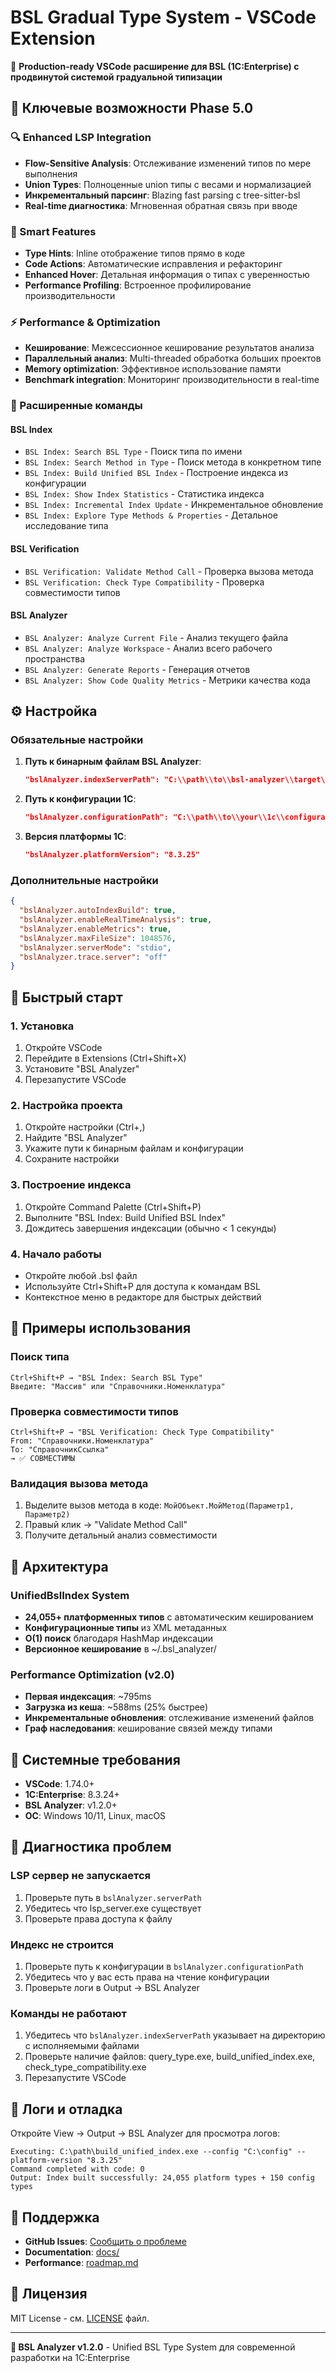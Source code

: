 # BSL Gradual Type System - VSCode Extension

🚀 **Production-ready VSCode расширение для BSL (1C:Enterprise) с продвинутой системой градуальной типизации**

## 🌟 Ключевые возможности Phase 5.0

### 🔍 Enhanced LSP Integration
- **Flow-Sensitive Analysis**: Отслеживание изменений типов по мере выполнения
- **Union Types**: Полноценные union типы с весами и нормализацией
- **Инкрементальный парсинг**: Blazing fast parsing с tree-sitter-bsl
- **Real-time диагностика**: Мгновенная обратная связь при вводе

### 🎯 Smart Features
- **Type Hints**: Inline отображение типов прямо в коде
- **Code Actions**: Автоматические исправления и рефакторинг
- **Enhanced Hover**: Детальная информация о типах с уверенностью
- **Performance Profiling**: Встроенное профилирование производительности

### ⚡ Performance & Optimization
- **Кеширование**: Межсессионное кеширование результатов анализа
- **Параллельный анализ**: Multi-threaded обработка больших проектов
- **Memory optimization**: Эффективное использование памяти
- **Benchmark integration**: Мониторинг производительности в real-time

### 🎯 Расширенные команды

#### BSL Index
- `BSL Index: Search BSL Type` - Поиск типа по имени
- `BSL Index: Search Method in Type` - Поиск метода в конкретном типе  
- `BSL Index: Build Unified BSL Index` - Построение индекса из конфигурации
- `BSL Index: Show Index Statistics` - Статистика индекса
- `BSL Index: Incremental Index Update` - Инкрементальное обновление
- `BSL Index: Explore Type Methods & Properties` - Детальное исследование типа

#### BSL Verification
- `BSL Verification: Validate Method Call` - Проверка вызова метода
- `BSL Verification: Check Type Compatibility` - Проверка совместимости типов

#### BSL Analyzer
- `BSL Analyzer: Analyze Current File` - Анализ текущего файла
- `BSL Analyzer: Analyze Workspace` - Анализ всего рабочего пространства
- `BSL Analyzer: Generate Reports` - Генерация отчетов
- `BSL Analyzer: Show Code Quality Metrics` - Метрики качества кода

## ⚙️ Настройка

### Обязательные настройки

1. **Путь к бинарным файлам BSL Analyzer**:
   ```json
   "bslAnalyzer.indexServerPath": "C:\\path\\to\\bsl-analyzer\\target\\debug"
   ```

2. **Путь к конфигурации 1С**:
   ```json
   "bslAnalyzer.configurationPath": "C:\\path\\to\\your\\1c\\configuration"
   ```

3. **Версия платформы 1С**:
   ```json
   "bslAnalyzer.platformVersion": "8.3.25"
   ```

### Дополнительные настройки

```json
{
  "bslAnalyzer.autoIndexBuild": true,
  "bslAnalyzer.enableRealTimeAnalysis": true,
  "bslAnalyzer.enableMetrics": true,
  "bslAnalyzer.maxFileSize": 1048576,
  "bslAnalyzer.serverMode": "stdio",
  "bslAnalyzer.trace.server": "off"
}
```

## 🚀 Быстрый старт

### 1. Установка
1. Откройте VSCode
2. Перейдите в Extensions (Ctrl+Shift+X)  
3. Установите "BSL Analyzer"
4. Перезапустите VSCode

### 2. Настройка проекта
1. Откройте настройки (Ctrl+,)
2. Найдите "BSL Analyzer"
3. Укажите пути к бинарным файлам и конфигурации
4. Сохраните настройки

### 3. Построение индекса
1. Откройте Command Palette (Ctrl+Shift+P)
2. Выполните "BSL Index: Build Unified BSL Index"
3. Дождитесь завершения индексации (обычно < 1 секунды)

### 4. Начало работы
- Откройте любой .bsl файл
- Используйте Ctrl+Shift+P для доступа к командам BSL
- Контекстное меню в редакторе для быстрых действий

## 📖 Примеры использования

### Поиск типа
```
Ctrl+Shift+P → "BSL Index: Search BSL Type"
Введите: "Массив" или "Справочники.Номенклатура"
```

### Проверка совместимости типов
```
Ctrl+Shift+P → "BSL Verification: Check Type Compatibility" 
From: "Справочники.Номенклатура"
To: "СправочникСсылка"
→ ✅ СОВМЕСТИМЫ
```

### Валидация вызова метода
1. Выделите вызов метода в коде: `МойОбъект.МойМетод(Параметр1, Параметр2)`
2. Правый клик → "Validate Method Call"
3. Получите детальный анализ совместимости

## 🎯 Архитектура

### UnifiedBslIndex System
- **24,055+ платформенных типов** с автоматическим кешированием
- **Конфигурационные типы** из XML метаданных
- **O(1) поиск** благодаря HashMap индексации  
- **Версионное кеширование** в ~/.bsl_analyzer/

### Performance Optimization (v2.0)
- **Первая индексация**: ~795ms
- **Загрузка из кеша**: ~588ms (25% быстрее)
- **Инкрементальные обновления**: отслеживание изменений файлов
- **Граф наследования**: кеширование связей между типами

## 🔧 Системные требования

- **VSCode**: 1.74.0+
- **1C:Enterprise**: 8.3.24+
- **BSL Analyzer**: v1.2.0+
- **ОС**: Windows 10/11, Linux, macOS

## 🐛 Диагностика проблем

### LSP сервер не запускается
1. Проверьте путь в `bslAnalyzer.serverPath`
2. Убедитесь что lsp_server.exe существует
3. Проверьте права доступа к файлу

### Индекс не строится
1. Проверьте путь к конфигурации в `bslAnalyzer.configurationPath`
2. Убедитесь что у вас есть права на чтение конфигурации
3. Проверьте логи в Output → BSL Analyzer

### Команды не работают
1. Убедитесь что `bslAnalyzer.indexServerPath` указывает на директорию с исполняемыми файлами
2. Проверьте наличие файлов: query_type.exe, build_unified_index.exe, check_type_compatibility.exe
3. Перезапустите VSCode

## 📝 Логи и отладка

Откройте View → Output → BSL Analyzer для просмотра логов:
```
Executing: C:\path\build_unified_index.exe --config "C:\config" --platform-version "8.3.25"
Command completed with code: 0
Output: Index built successfully: 24,055 platform types + 150 config types
```

## 🤝 Поддержка

- **GitHub Issues**: [Сообщить о проблеме](https://github.com/your-org/bsl-analyzer/issues)
- **Documentation**: [docs/](https://github.com/your-org/bsl-analyzer/tree/main/docs)
- **Performance**: [roadmap.md](https://github.com/your-org/bsl-analyzer/blob/main/roadmap.md)

## 📄 Лицензия

MIT License - см. [LICENSE](LICENSE) файл.

---

**🚀 BSL Analyzer v1.2.0** - Unified BSL Type System для современной разработки на 1C:Enterprise